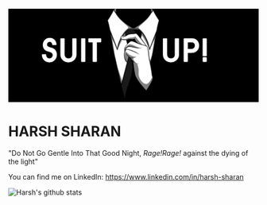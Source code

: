 ![Me](suitUp.jpeg)

# HARSH SHARAN
 "Do Not Go Gentle Into That Good Night, _Rage!Rage!_ against the dying of the light"

You can find me on LinkedIn: https://www.linkedin.com/in/harsh-sharan


![Harsh's github stats](https://github-readme-stats.vercel.app/api?username=sharan8844&show_icons=true&theme=gruvbox)

